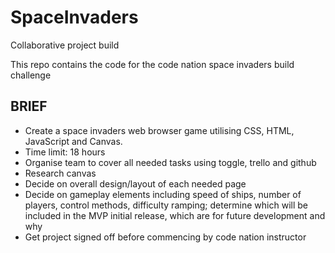 # SpaceInvaders
Collaborative project build

This repo contains the code for the code nation space invaders build challenge

## BRIEF

- Create a space invaders web browser game utilising CSS, HTML, JavaScript and Canvas.
- Time limit: 18 hours
- Organise team to cover all needed tasks using toggle, trello and github
- Research canvas
- Decide on overall design/layout of each needed page
- Decide on gameplay elements including speed of ships, number of players, control methods, difficulty ramping; determine
which will be included in the MVP initial release, which are for future development and why
- Get project signed off before commencing by code nation instructor
